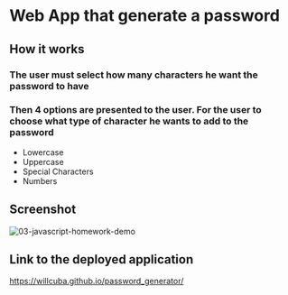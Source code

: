 
# Web App that generate a password

## How it works

### The user must select how many characters he want the password to have

### Then 4 options are presented to the user. For the user to choose what type of character he wants to add to the password

* Lowercase
* Uppercase
* Special Characters
* Numbers

## Screenshot

![03-javascript-homework-demo](https://user-images.githubusercontent.com/51419545/149060169-20aedb22-97a2-4809-9a3a-25c0fe4a2360.png)


## Link to the deployed application

https://willcuba.github.io/password_generator/